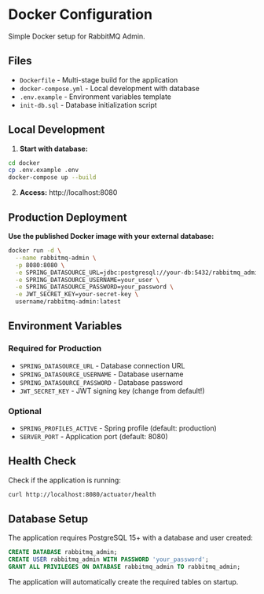 # Docker Configuration

Simple Docker setup for RabbitMQ Admin.

## Files

- `Dockerfile` - Multi-stage build for the application
- `docker-compose.yml` - Local development with database
- `.env.example` - Environment variables template
- `init-db.sql` - Database initialization script

## Local Development

1. **Start with database:**

```bash
cd docker
cp .env.example .env
docker-compose up --build
```

2. **Access:** http://localhost:8080

## Production Deployment

**Use the published Docker image with your external database:**

```bash
docker run -d \
  --name rabbitmq-admin \
  -p 8080:8080 \
  -e SPRING_DATASOURCE_URL=jdbc:postgresql://your-db:5432/rabbitmq_admin \
  -e SPRING_DATASOURCE_USERNAME=your_user \
  -e SPRING_DATASOURCE_PASSWORD=your_password \
  -e JWT_SECRET_KEY=your-secret-key \
  username/rabbitmq-admin:latest
```

## Environment Variables

### Required for Production

- `SPRING_DATASOURCE_URL` - Database connection URL
- `SPRING_DATASOURCE_USERNAME` - Database username
- `SPRING_DATASOURCE_PASSWORD` - Database password
- `JWT_SECRET_KEY` - JWT signing key (change from default!)

### Optional

- `SPRING_PROFILES_ACTIVE` - Spring profile (default: production)
- `SERVER_PORT` - Application port (default: 8080)

## Health Check

Check if the application is running:

```bash
curl http://localhost:8080/actuator/health
```

## Database Setup

The application requires PostgreSQL 15+ with a database and user created:

```sql
CREATE DATABASE rabbitmq_admin;
CREATE USER rabbitmq_admin WITH PASSWORD 'your_password';
GRANT ALL PRIVILEGES ON DATABASE rabbitmq_admin TO rabbitmq_admin;
```

The application will automatically create the required tables on startup.
